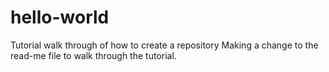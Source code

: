 # hello-world
Tutorial walk through of how to create a repository
Making a change to the read-me file to walk through the tutorial.
